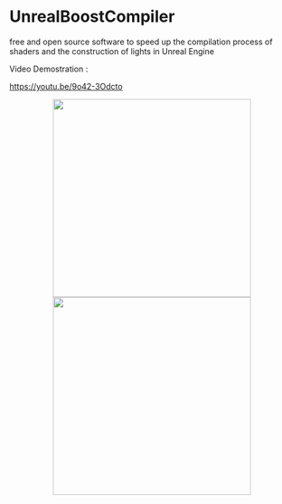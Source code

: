 # UnrealBoostCompiler
free and open source software to speed up the compilation process of shaders and the construction of lights in Unreal Engine

Video Demostration :

https://youtu.be/9o42-3Odcto

<p align="center">
  <img src="https://ibb.co/CwRpGWT" width="350">
<img src="https://ibb.co/PYP36Qs" width="350">
</p>

